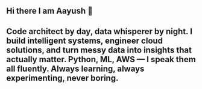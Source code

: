 ## Hi there I am Aayush  👋
## Code architect by day, data whisperer by night. I build intelligent systems, engineer cloud solutions, and turn messy data into insights that actually matter. Python, ML, AWS — I speak them all fluently. Always learning, always experimenting, never boring.
